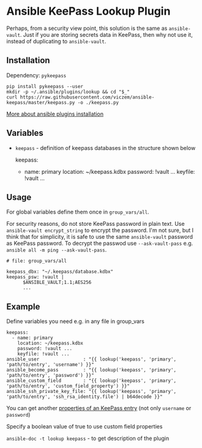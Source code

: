 # Ansible KeePass Lookup Plugin

Perhaps, from a security view point, this solution is the same as `ansible-vault`.
Just if you are storing secrets data in KeePass, then why not use it, 
instead of duplicating to `ansible-vault`. 


## Installation

Dependency: `pykeepass`

    pip install pykeepass --user
    mkdir -p ~/.ansible/plugins/lookup && cd "$_"
    curl https://raw.githubusercontent.com/viczem/ansible-keepass/master/keepass.py -o ./keepass.py

[More about ansible plugins installation](https://docs.ansible.com/ansible/latest/dev_guide/developing_locally.html)


## Variables

- `keepass` - definition of keepass databases in the structure shown below

  keepass:
    - name: primary
      location: ~/keepass.kdbx
      password: !vault ...
      keyfile: !vault ...

## Usage

For global variables define them once in `group_vars/all`.

For security reasons, do not store KeePass password in plain text. 
Use `ansible-vault encrypt_string` to encrypt the password. 
I'm not sure, but I think that for simplicity, 
it is safe to use the same `ansible-vault` password as KeePass password.
To decrypt the passwod use `--ask-vault-pass`
 e.g. `ansible all -m ping --ask-vault-pass`.


    # file: group_vars/all
    
    keepass_dbx: "~/.keepass/database.kdbx"
    keepass_psw: !vault |
          $ANSIBLE_VAULT;1.1;AES256
          ...

## Example

Define variables you need e.g. in any file in group_vars

    keepass:
      - name: primary
        location: ~/keepass.kdbx
        password: !vault ...
        keyfile: !vault ...
    ansible_user                : "{{ lookup('keepass', 'primary', 'path/to/entry', 'username') }}"
    ansible_become_pass         : "{{ lookup('keepass', 'primary', 'path/to/entry', 'password') }}"
    ansible_custom_field        : "{{ lookup('keepass', 'primary', 'path/to/entry', 'custom_field_property') }}"
    ansible_ssh_private_key_file: "{{ lookup('keepass', 'primary', 'path/to/entry', 'ssh_rsa_identity.file') | b64decode }}"


You can get another [properties of an KeePass entry](https://github.com/pschmitt/pykeepass/blob/master/pykeepass/entry.py)
(not only `username` or `password`)

Specify a boolean value of true to use custom field properties
 
`ansible-doc -t lookup keepass` - to get description of the plugin
